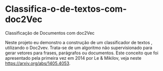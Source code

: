 # Classifica-o-de-textos-com-doc2Vec
Classificação de Documentos com doc2Vec

Neste projeto eu demonstro a construção de um classificador de textos , utilizando o Doc2vev. Trata-se de um algoritmo não supervisionado para gerar vetores para frases, parágrafos ou documentos. Este conceito que foi apresentado pela primeira vez em 2014 por Le & Mikilov, veja neste https://arxiv.org/abs/1405.4053.
